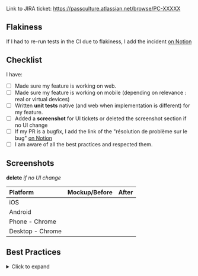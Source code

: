 Link to JIRA ticket: https://passculture.atlassian.net/browse/PC-XXXXX

## Flakiness

If I had to re-run tests in the CI due to flakiness, I add the incident [on Notion][2]

## Checklist

I have:

- [ ] Made sure my feature is working on web.
- [ ] Made sure my feature is working on mobile (depending on relevance : real or virtual devices)
- [ ] Written **unit tests** native (and web when implementation is different) for my feature.
- [ ] Added a **screenshot** for UI tickets or deleted the screenshot section if no UI change
- [ ] If my PR is a bugfix, I add the link of the "résolution de problème sur le bug" [on Notion][1]
- [ ] I am aware of all the best practices and respected them.

## Screenshots

**delete** _if no UI change_

| Platform         | Mockup/Before | After |
| :--------------- | :-----------: | :---: |
| iOS              |               |       |
| Android          |               |       |
| Phone - Chrome   |               |       |
| Desktop - Chrome |               |       |

[1]: https://www.notion.so/passcultureapp/R-solution-de-probl-mes-sur-les-bugs-5dd6df8f6a754e6887066cf613467d0a
[2]: https://www.notion.so/passcultureapp/cb45383351b44723a6f2d9e1481ad6bb?v=10fe47258701423985aa7d25bb04cfee&pvs=4

## Best Practices

<details>
  <summary>Click to expand</summary>
These rules apply to files that you make changes to.
If you can't respect one of these rules, be sure to explain why with a comment.
If you consider correcting the issue is too time consuming/complex: create a ticket. Link the ticket in the code.

- In the production code: remove type assertions with `as` (type assertions are removed at compile-time, there is no runtime checking associated with a type assertion. There won’t be an exception or `null` generated if the type assertion is wrong). In certain cases `as const` is acceptable (for example when defining readonly arrays/objects). Using `as` in tests is tolerable.
- Remove bypass type checking with `any` (when you want to accept anything because you will be blindly passing it through without interacting with it, you can use `unknown`). Using `any` in tests is tolerable.
- Remove non-null assertion operators (just like other type assertions, this doesn’t change the runtime behavior of your code, so it’s important to only use `!` when you know that the value can’t be `null` or `undefined`).
- Remove all `@ts-expect-error` and `@eslint-disable`.
- Remove all warnings, and errors that we are used to ignore (`yarn test:lint`, `yarn test:types`, `yarn start:web`...).
- Use `gap` (`ViewGap`) instead of `<Spacer.Column />`, `<Spacer.Row />` or `<Spacer.Flex />`.
- Don't add new "alias hooks" (hooks created to group other hooks together). When adding new logic, this hook will progressively become more complex and harder to maintain.
- Remove logic from components that should be dumb.
- undefined != null : undefined should be used for optionals and null when no value

Test specific:

- Avoid mocking internal parts of our code. Ideally, mock only external calls.
- When you see a local variable that is over-written in every test, mock it.
- Prefer `user` to `fireEvent`.
- When mocking feature flags, use `setFeatureFlags`. If not possible, mention which one(s) you want to mock in a comment (example: `jest.spyOn(useFeatureFlagAPI, 'useFeatureFlag').mockReturnValue(true) // WIP_NEW_OFFER_TILE in renderPassPlaylist.tsx` )
- In component tests, replace `await act(async () => {})` and `await waitFor(/* ... */)` by `await screen.findBySomething()`.
- In hooks tests, use `act` by default and `waitFor` as a last resort.
- Make a snapshot test for pages and modals ONLY.
- Make a web specific snapshot when your web page/modal is specific to the web.
- Make an a11y test for web pages.

Advice:

- Use TDD
- Use Storybook
- Use pair programming/mobs
</details>
